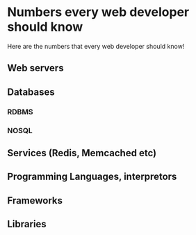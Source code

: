 # Numbers every web developer should know
Here are the numbers that every web developer should know!

## Web servers

## Databases
### RDBMS
### NOSQL

## Services (Redis, Memcached etc)

## Programming Languages, interpretors

## Frameworks

## Libraries
